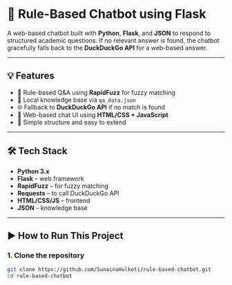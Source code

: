 ﻿# 🤖 Rule-Based Chatbot using Flask

A web-based chatbot built with **Python**, **Flask**, and **JSON** to respond to structured academic questions. If no relevant answer is found, the chatbot gracefully falls back to the **DuckDuckGo API** for a web-based answer.

---

## 💡 Features

- 🎯 Rule-based Q&A using **RapidFuzz** for fuzzy matching
- 🧠 Local knowledge base via `qa_data.json`
- 🌐 Fallback to **DuckDuckGo API** if no match is found
- 💬 Web-based chat UI using **HTML/CSS + JavaScript**
- 📂 Simple structure and easy to extend

---

## 🛠 Tech Stack

- **Python 3.x**
- **Flask** – web framework
- **RapidFuzz** – for fuzzy matching
- **Requests** – to call DuckDuckGo API
- **HTML/CSS/JS** – frontend
- **JSON** – knowledge base

---

## ▶️ How to Run This Project

### 1. Clone the repository

```bash
git clone https://github.com/SunainaHulkoti/rule-based-chatbot.git
cd rule-based-chatbot
